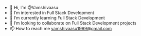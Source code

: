 - 👋 Hi, I’m @Vamshivaasu
- 👀 I’m interested in Full Stack Development
- 🌱 I’m currently learning  Full Stack Development
- 💞️ I’m looking to collaborate on  Full Stack Development projects
- 📫 How to reach me vamshivaasu1999@gmail.com

<!---
Vamshivaasu/Vamshivaasu is a ✨ special ✨ repository because its `README.md` (this file) appears on your GitHub profile.
You can click the Preview link to take a look at your changes.
--->
